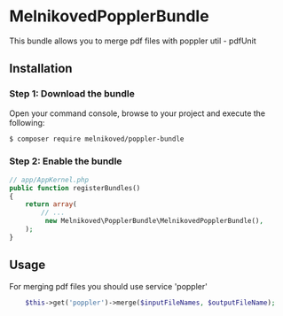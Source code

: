 MelnikovedPopplerBundle
==================

This bundle allows you to merge pdf files with poppler util - pdfUnit

Installation
-------------

### Step 1: Download the bundle

Open your command console, browse to your project and execute the following:

```sh
$ composer require melnikoved/poppler-bundle
```

### Step 2: Enable the bundle

``` php
// app/AppKernel.php
public function registerBundles()
{
    return array(
        // ...
         new Melnikoved\PopplerBundle\MelnikovedPopplerBundle(),
    );
}
```

Usage
-----
For merging pdf files you should use service 'poppler'

``` php
    $this->get('poppler')->merge($inputFileNames, $outputFileName);
```
